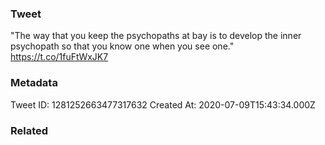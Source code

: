 ### Tweet
"The way that you keep the psychopaths at bay is to develop the inner psychopath so that you know one when you see one." https://t.co/1fuFtWxJK7

### Metadata
Tweet ID: 1281252663477317632
Created At: 2020-07-09T15:43:34.000Z

### Related

